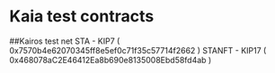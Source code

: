 # Kaia test contracts

##Kairos test net
STA - KIP7 ( 0x7570b4e62070345ff8e5ef0c71f35c57714f2662 )
STANFT - KIP17 ( 0x468078aC2E46412Ea8b690e8135008Ebd58fd4ab )
